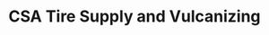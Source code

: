 ---
title: "CSA Tire Supply and Vulcanizing"
url: /taytay/csa-tire-supply-and-vulcanizing-2/
shop: tyres
---